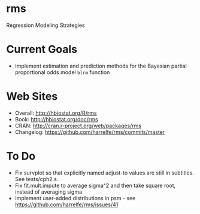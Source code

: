 rms
=====

Regression Modeling Strategies

Current Goals
=============
* Implement estimation and prediction methods for the Bayesian partial
  proportional odds model `blrm` function

Web Sites
=============
* Overall: http://hbiostat.org/R/rms
* Book: http://hbiostat.org/doc/rms
* CRAN: http://cran.r-project.org/web/packages/rms
* Changelog: https://github.com/harrelfe/rms/commits/master

To Do
=====
* Fix survplot so that explicitly named adjust-to values are still in subtitles.  See tests/cph2.s.
* Fix fit.mult.impute to average sigma^2 and then take square root, instead of averaging sigma
* Implement user-added distributions in psm - see https://github.com/harrelfe/rms/issues/41
